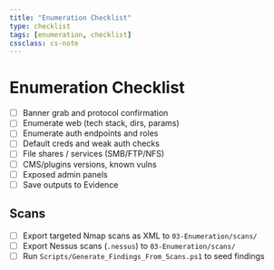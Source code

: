 ```yaml
---
title: "Enumeration Checklist"
type: checklist
tags: [enumeration, checklist]
cssclass: cs-note
---
```


# Enumeration Checklist

- [ ] Banner grab and protocol confirmation
- [ ] Enumerate web (tech stack, dirs, params)
- [ ] Enumerate auth endpoints and roles
- [ ] Default creds and weak auth checks
- [ ] File shares / services (SMB/FTP/NFS)
- [ ] CMS/plugins versions, known vulns
- [ ] Exposed admin panels
- [ ] Save outputs to Evidence

## Scans
- [ ] Export targeted Nmap scans as XML to `03-Enumeration/scans/`
- [ ] Export Nessus scans (`.nessus`) to `03-Enumeration/scans/`
- [ ] Run `Scripts/Generate_Findings_From_Scans.ps1` to seed findings
